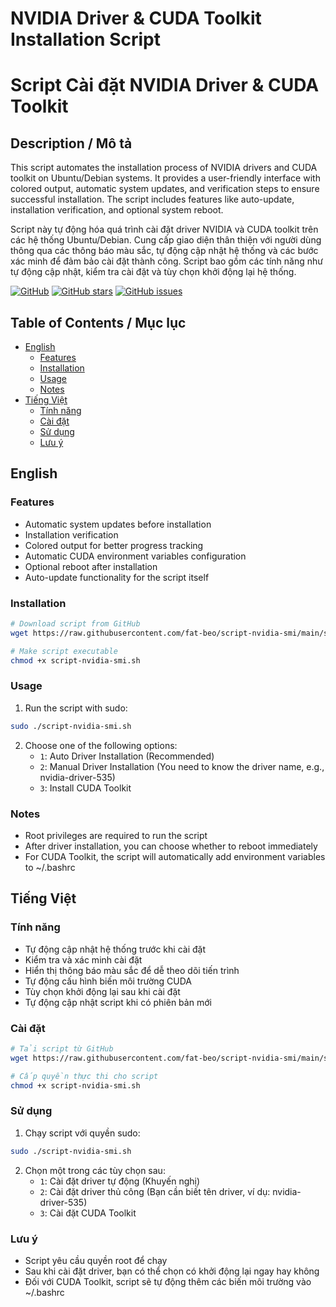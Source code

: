 # NVIDIA Driver & CUDA Toolkit Installation Script
# Script Cài đặt NVIDIA Driver & CUDA Toolkit

## Description / Mô tả
This script automates the installation process of NVIDIA drivers and CUDA toolkit on Ubuntu/Debian systems. It provides a user-friendly interface with colored output, automatic system updates, and verification steps to ensure successful installation. The script includes features like auto-update, installation verification, and optional system reboot.

Script này tự động hóa quá trình cài đặt driver NVIDIA và CUDA toolkit trên các hệ thống Ubuntu/Debian. Cung cấp giao diện thân thiện với người dùng thông qua các thông báo màu sắc, tự động cập nhật hệ thống và các bước xác minh để đảm bảo cài đặt thành công. Script bao gồm các tính năng như tự động cập nhật, kiểm tra cài đặt và tùy chọn khởi động lại hệ thống.

[![GitHub](https://img.shields.io/github/license/fat-murphy/script-nvidia-smi)](https://github.com/fat-murphy/script-nvidia-smi/blob/main/LICENSE)
[![GitHub stars](https://img.shields.io/github/stars/fat-murphy/script-nvidia-smi)](https://github.com/fat-murphy/script-nvidia-smi/stargazers)
[![GitHub issues](https://img.shields.io/github/issues/fat-murphy/script-nvidia-smi)](https://github.com/fat-murphy/script-nvidia-smi/issues)

## Table of Contents / Mục lục
- [English](#english)
  - [Features](#features)
  - [Installation](#installation)
  - [Usage](#usage)
  - [Notes](#notes)
- [Tiếng Việt](#tiếng-việt)
  - [Tính năng](#tính-năng)
  - [Cài đặt](#cài-đặt)
  - [Sử dụng](#sử-dụng)
  - [Lưu ý](#lưu-ý)

## English

### Features
- Automatic system updates before installation
- Installation verification
- Colored output for better progress tracking
- Automatic CUDA environment variables configuration
- Optional reboot after installation
- Auto-update functionality for the script itself

### Installation
```bash
# Download script from GitHub
wget https://raw.githubusercontent.com/fat-beo/script-nvidia-smi/main/script-nvidia-smi.sh

# Make script executable
chmod +x script-nvidia-smi.sh
```

### Usage
1. Run the script with sudo:
```bash
sudo ./script-nvidia-smi.sh
```

2. Choose one of the following options:
   - `1`: Auto Driver Installation (Recommended)
   - `2`: Manual Driver Installation (You need to know the driver name, e.g., nvidia-driver-535)
   - `3`: Install CUDA Toolkit

### Notes
- Root privileges are required to run the script
- After driver installation, you can choose whether to reboot immediately
- For CUDA Toolkit, the script will automatically add environment variables to ~/.bashrc

## Tiếng Việt

### Tính năng
- Tự động cập nhật hệ thống trước khi cài đặt
- Kiểm tra và xác minh cài đặt
- Hiển thị thông báo màu sắc để dễ theo dõi tiến trình
- Tự động cấu hình biến môi trường CUDA
- Tùy chọn khởi động lại sau khi cài đặt
- Tự động cập nhật script khi có phiên bản mới

### Cài đặt
```bash
# Tải script từ GitHub
wget https://raw.githubusercontent.com/fat-beo/script-nvidia-smi/main/script-nvidia-smi.sh

# Cấp quyền thực thi cho script
chmod +x script-nvidia-smi.sh
```

### Sử dụng
1. Chạy script với quyền sudo:
```bash
sudo ./script-nvidia-smi.sh
```

2. Chọn một trong các tùy chọn sau:
   - `1`: Cài đặt driver tự động (Khuyến nghị)
   - `2`: Cài đặt driver thủ công (Bạn cần biết tên driver, ví dụ: nvidia-driver-535)
   - `3`: Cài đặt CUDA Toolkit

### Lưu ý
- Script yêu cầu quyền root để chạy
- Sau khi cài đặt driver, bạn có thể chọn có khởi động lại ngay hay không
- Đối với CUDA Toolkit, script sẽ tự động thêm các biến môi trường vào ~/.bashrc
